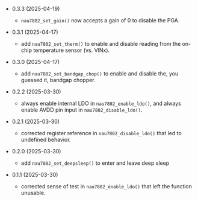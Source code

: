 * 0.3.3 (2025-04-19)
  * `nau7802_set_gain()` now accepts a gain of 0 to disable the PGA.

* 0.3.1 (2025-04-17)
  * add `nau7802_set_therm()` to enable and disable reading from the on-chip
    temperature sensor (vs. VINx).

* 0.3.0 (2025-04-17)
  * add `nau7802_set_bandgap_chop()` to enable and disable
    the, you guessed it, bandgap chopper.

* 0.2.2 (2025-03-30)
  * always enable internal LDO in `nau7802_enable_ldo()`,
    and always enable AVDD pin input in `nau7802_disable_ldo()`.

* 0.2.1 (2025-03-30)
  * corrected register reference in `nau7802_disable_ldo()`
    that led to undefined behavior.

* 0.2.0 (2025-03-30)
  * add `nau7802_set_deepsleep()` to enter and leave deep sleep

* 0.1.1 (2025-03-30)
  * corrected sense of test in `nau7802_enable_ldo()` that left
    the function unusable.
